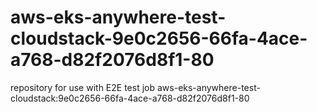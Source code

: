 # aws-eks-anywhere-test-cloudstack-9e0c2656-66fa-4ace-a768-d82f2076d8f1-80
repository for use with E2E test job aws-eks-anywhere-test-cloudstack:9e0c2656-66fa-4ace-a768-d82f2076d8f1-80
